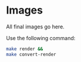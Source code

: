 # Images

All final images go here.

Use the following command:

```bash
make render &&
make convert-render
```
